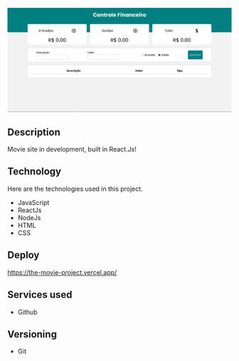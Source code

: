 ![image](https://github.com/edilsonsantosjr/finances-with-react/blob/main/public/readme-image/home.png)

## Description

Movie site in development, built in React.Js!

## Technology

Here are the technologies used in this project.

* JavaScript
* ReactJs
* NodeJs
* HTML
* CSS

## Deploy

https://the-movie-project.vercel.app/

## Services used

* Github

## Versioning

* Git
